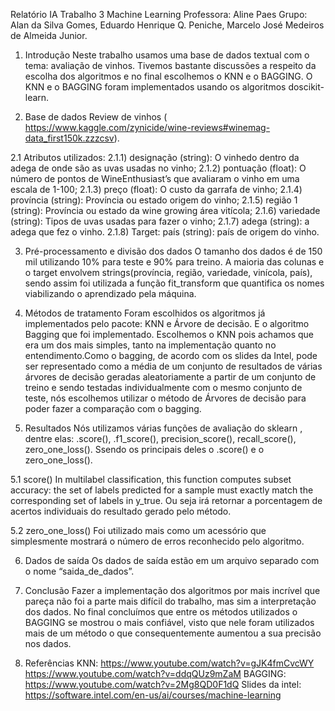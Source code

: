 Relatório IA Trabalho 3 Machine Learning
Professora: Aline Paes 
Grupo: Alan da Silva Gomes, Eduardo Henrique Q. Peniche, Marcelo José Medeiros de Almeida Junior.

1. Introdução
Neste trabalho usamos uma base de dados textual com o tema: avaliação de vinhos. Tivemos bastante discussões a respeito da escolha dos algoritmos e no final escolhemos o KNN e o BAGGING. O KNN e o BAGGING foram implementados usando os algoritmos do ​scikit-learn.

2. Base de dados
Review de vinhos (​https://www.kaggle.com/zynicide/wine-reviews#winemag-data_first150k.zzzcsv​).

2.1 Atributos utilizados:
2.1.1) designação (string): O vinhedo dentro da adega de onde são as uvas usadas no vinho;
2.1.2) pontuação (float): O número de pontos de WineEnthusiast’s que avaliaram o vinho em uma escala de 1-100;
2.1.3) preço (float): O custo da garrafa de vinho;
2.1.4) província (string): Província ou estado origem do vinho;
2.1.5) região 1 (string): Província ou estado da wine growing área vitícola;
2.1.6) variedade (string): Tipos de uvas usadas para fazer o vinho;
2.1.7) adega (string): a adega que fez o vinho.
2.1.8) Target: país (string): país de origem do vinho.

3. Pré-processamento e divisão dos dados
O tamanho dos dados é de 150 mil utilizando 10% para teste e 90% para treino.
A maioria das colunas e o target envolvem strings(província, região, variedade, vinícola, país), sendo assim foi utilizada a função ​fit_transform ​que quantifica os nomes viabilizando o aprendizado pela máquina.

4. Métodos de tratamento
Foram escolhidos os algoritmos já implementados pelo pacote: KNN e Árvore de decisão. E o algoritmo Bagging que foi implementado.
Escolhemos o KNN pois achamos que era um dos mais simples, tanto na implementação quanto no entendimento.Como o bagging, de acordo com os slides da Intel, pode ser representado como a média de um conjunto de resultados de várias árvores de decisão geradas aleatoriamente a partir de um conjunto de treino e sendo testadas individualmente com o mesmo conjunto de teste, nós escolhemos utilizar o método de Árvores de decisão para poder fazer a comparação com o bagging.

5. Resultados
Nós utilizamos várias funções de avaliação do ​sklearn , dentre elas: ​.score(), .f1_score(), precision_score(), recall_score(), zero_one_loss(). Ssendo os principais deles o .score() e o zero_one_loss().

5.1 score()
In multilabel classification, this function computes subset accuracy: the set of labels predicted for a sample must exactly match the corresponding set of labels in y_true. Ou seja irá retornar a porcentagem de acertos individuais do resultado gerado pelo método.

5.2 zero_one_loss()
Foi utilizado mais como um acessório que simplesmente mostrará o número de erros reconhecido pelo algoritmo.

6. Dados de saída
Os dados de saída estão em um arquivo separado com o nome “saida_de_dados”.

7. Conclusão
Fazer a implementação dos algoritmos por mais incrível que pareça não foi a parte mais difícil do trabalho, mas sim a interpretação dos dados. No final concluímos que entre os métodos utilizados o BAGGING se mostrou o mais confiável, visto que nele foram utilizados mais de um método o que consequentemente aumentou a sua precisão nos dados.

8. Referências
KNN:
https://www.youtube.com/watch?v=gJK4fmCvcWY
https://www.youtube.com/watch?v=ddqQUz9mZaM
BAGGING:
https://www.youtube.com/watch?v=2Mg8QD0F1dQ
Slides da intel:
https://software.intel.com/en-us/ai/courses/machine-learning
